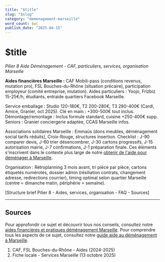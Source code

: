 ```yaml
---
title: "$title"
slug: "$slug"
category: "demenagement-marseille"
word_count: $wc
publish_date: "2025-04-15"
---
```


# $title

*Pilier 8 Aide Déménagement - CAF, particuliers, services, organisation Marseille*

**Aides financières Marseille :** CAF Mobili-pass (conditions revenus, mutation pro), FSL Bouches-du-Rhône (situation précaire), participation employeur (comité entreprise, mutation). Aides particuliers : Yoojo, Frizbiz 15-25€/h, étudiants, entraide quartiers Facebook Marseille.

Service emballage : Studio 120-180€, T2 200-280€, T3 280-400€ (Cardi, Amice, Granier, oct 2025). Clé en main : +300-500€ tout inclus. Démontage/remontage : Inclus formule standard, cuisine +250-400€ supp. Seniors : Granier conciergerie adaptée, CCAS Marseille infos.

Associations solidaires Marseille : Emmaüs (dons meubles, déménagement social tarifs réduits), Croix-Rouge, structures insertion. Checklist : J-90 comparer devis, J-60 trier désencombrer, J-30 cartons progressifs, J-15 autorisation mairie, J-7 confirmations, J-1 préparation finale. Ces éléments s'inscrivent dans le contexte plus large de notre [obtenir de l'aide pour déménager à Marseille](/blog/demenagement-marseille/aide-au-demenagement-marseille).

Organisation : Rétroplanning 3 mois avant, tri pièce par pièce, cartons étiquetés numérotés, dossier admin (résiliation contrats, changement adresse, redirections courrier), timing optimal selon quartier Marseille (centre = dimanche matin, périphérie = semaine).

[Structure brief Pilier 8 - Aides, services, organisation - FAQ - Sources]

---

## Sources


Pour approfondir ce sujet et découvrir tous nos conseils, consultez notre [aides financières et pratiques déménagement Marseille](/blog/demenagement-marseille/aide-au-demenagement-marseille).
Pour comprendre tous les aspects de ce sujet, consultez notre [guide aide au déménagement à Marseille](/blog/demenagement-marseille/aide-au-demenagement-marseille).

1. CAF, FSL Bouches-du-Rhône - Aides (2024-2025)
2. Fiche locale - Services Marseille (13 octobre 2025)

